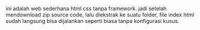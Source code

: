 ini adalah web sederhana html css tanpa framework. jadi setelah mendownload zip source code, lalu diekstrak ke suatu folder, file index html sudah langsung bisa
dijalankan seperti biasa tanpa konfigurasi kusus.
